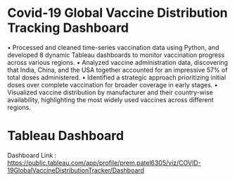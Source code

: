 # Covid-19 Global Vaccine Distribution Tracking Dashboard 

• Processed and cleaned time-series vaccination data using Python, and developed 8 dynamic Tableau dashboards to monitor vaccination progress across various regions.
• Analyzed vaccine administration data, discovering that India, China, and the USA together accounted for an impressive 57% of total doses administered.
• Identified a strategic approach prioritizing initial doses over complete vaccination for broader coverage in early stages.
• Visualized vaccine distribution by manufacturer and their country-wise availability, highlighting the most widely used vaccines across different regions.

# Tableau Dashboard

Dashboard Link : https://public.tableau.com/app/profile/prem.patel6305/viz/COVID-19GlobalVaccineDistributionTracker/Dashboard

